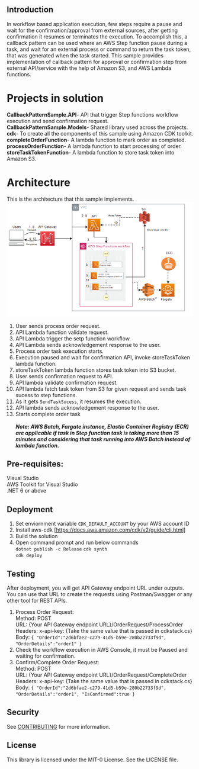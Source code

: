 ## Introduction
In workflow based application execution, few steps require a pause and wait for the confirmation/approval from external sources, after getting confirmation it resumes or terminates the execution. To accomplish this, a callback pattern can be used where an AWS Step function pause during a task, and wait for an external process or command to return the task token, that was generated when the task started. 
This sample provides implementation of callback pattern for approval or confirmation step from external API/service with the help of Amazon S3, and AWS Lambda functions.

# Projects in solution
**CallbackPatternSample.API**- API that trigger Step functions workflow execution and send confirmation request.\
**CallbackPatternSample.Models**- Shared library used across the projects.\
**cdk**- To create all the components of this sample using Amazon CDK toolkit.\
**completeOrderFunction**- A lambda function to mark order as completed.\
**processOrderFunction**- A lambda function to start processing of order.\
**storeTaskTokenFunction**- A lambda function to store task token into Amazon S3.

# Architecture
This is the architecture that this sample implements.
![callback-pattern-sample-architecture](https://github.com/aws-samples/aws-step-functions-callback-pattern-dotnet-sample/blob/main/blob/callback-pattern.png)

1. User sends process order request.
2. API Lambda function validate request.
3. API Lambda trigger the setp function workflow.
4. API Lambda sends acknowledgement response to the user.
5. Process order task execution starts.
6. Execution paused and wait for confirmation API, invoke storeTaskToken lambda function.
7. storeTaskToken lambda function stores task token into S3 bucket.
8. User sends confirmation request to API.
9. API lambda validate confirmation request.
10. API lambda fetch task token from S3 for given request and sends task sucess to step functions.
11. As it gets `SendTaskSucess`, it resumes the execution.
12. API lambda sends acknowledgement response to the user.
13. Starts complete order task\
\
***Note: AWS Batch, Fargate instance, Elastic Container Registry (ECR) are applicable if task in Step function task is taking more than 15 minutes and considering that task running into AWS Batch instead of lambda function.***

## Pre-requisites:
Visual Studio\
AWS Toolkit for Visual Studio\
.NET 6 or above

## Deployment

1. Set enviornment variable `CDK_DEFAULT_ACCOUNT` by your AWS account ID
2. Install aws-cdk [https://docs.aws.amazon.com/cdk/v2/guide/cli.html]
3. Build the solution
3. Open command prompt and run below commands\
    `dotnet publish -c Release`
    `cdk synth`\
    `cdk deploy`

## Testing

After deployment, you will get API Gateway endpoint URL under outputs. You can use that URL to create the requests using Postman/Swagger or any other tool for REST APIs.

1. Process Order Request:\
Method: POST\
URL: {Your API Gateway endpoint URL}/OrderRequest/ProcessOrder\
Headers: x-api-key: {Take the same value that is passed in cdkstack.cs}\
Body:
    `{
    "OrderId":"2d6bfae2-c279-41d5-b59e-280b22733f9d",
    "OrderDetails":"order1"
    }`
2. Check the workflow execution in AWS Console, it must be Paused and waiting for confirmation.
3. Confirm/Complete Order Request:\
Method: POST\
URL: {Your API Gateway endpoint URL}/OrderRequest/CompleteOrder\
Headers: x-api-key: {Take the same value that is passed in cdkstack.cs}\
Body:
    `{
    "OrderId":"2d6bfae2-c279-41d5-b59e-280b22733f9d",
    "OrderDetails":"order1",
    "IsConfirmed":true
    }`

## Security

See [CONTRIBUTING](CONTRIBUTING.md#security-issue-notifications) for more information.

## License

This library is licensed under the MIT-0 License. See the LICENSE file.